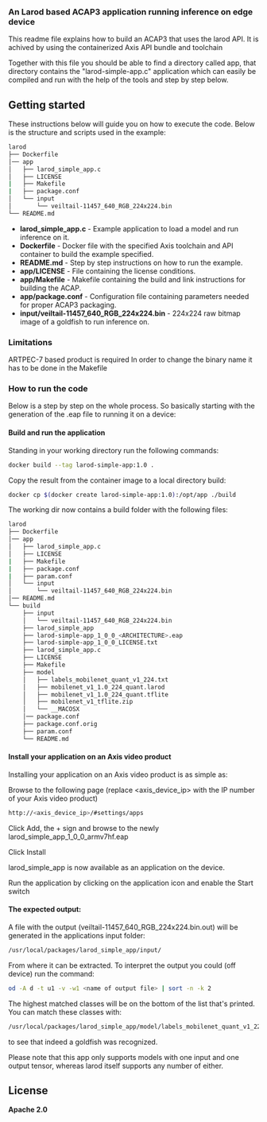 ### An Larod based ACAP3 application running inference on edge device

This readme file explains how to build an ACAP3 that uses the larod API. It is achived by using the containerized Axis API bundle and toolchain

Together with this file you should be able to find a directory called app, that directory contains the "larod-simple-app.c" application which can easily
be compiled and run with the help of the tools and step by step below.

## Getting started
These instructions below will guide you on how to execute the code. Below is the structure and scripts used in the example:

```bash
larod
├── Dockerfile
│── app
│   ├── larod_simple_app.c
│   ├── LICENSE
|   ├── Makefile
|   ├── package.conf
│   └── input
│       └── veiltail-11457_640_RGB_224x224.bin
└── README.md
```

* **larod_simple_app.c** - Example application to load a model and run inference on it.
* **Dockerfile** - Docker file with the specified Axis toolchain and API container to build the example specified.
* **README.md** - Step by step instructions on how to run the example.
* **app/LICENSE** - File containing the license conditions.
* **app/Makefile** - Makefile containing the build and link instructions for building the ACAP.
* **app/package.conf** - Configuration file containing parameters needed for proper ACAP3 packaging.
* **input/veiltail-11457_640_RGB_224x224.bin** - 224x224 raw bitmap image of a goldfish to run inference on.


### Limitations

ARTPEC-7 based product is required
In order to change the binary name it has to be done in the Makefile

### How to run the code
Below is a step by step on the whole process. So basically starting with the generation of the .eap file to running it on a device:

#### Build and run the application
Standing in your working directory run the following commands:

```bash
docker build --tag larod-simple-app:1.0 .
```

Copy the result from the container image to a local directory build:

```bash
docker cp $(docker create larod-simple-app:1.0):/opt/app ./build
```

The working dir now contains a build folder with the following files:
```bash
larod
├── Dockerfile
│── app
│   ├── larod_simple_app.c
│   ├── LICENSE
|   ├── Makefile
|   ├── package.conf
|   ├── param.conf
│   └── input
│       └── veiltail-11457_640_RGB_224x224.bin
│── README.md
└── build
	├── input
	│   └── veiltail-11457_640_RGB_224x224.bin
	├── larod_simple_app
	├── larod-simple-app_1_0_0_<ARCHITECTURE>.eap
	├── larod-simple-app_1_0_0_LICENSE.txt
	├── larod_simple_app.c
	├── LICENSE
	├── Makefile
	├── model
	│	├── labels_mobilenet_quant_v1_224.txt
	│	├── mobilenet_v1_1.0_224_quant.larod
	│	├── mobilenet_v1_1.0_224_quant.tflite
	│	├── mobilenet_v1_tflite.zip
	│	└── __MACOSX
	│── package.conf
	├── package.conf.orig
	├── param.conf
	└── README.md
```

#### Install your application on an Axis video product
Installing your application on an Axis video product is as simple as:

Browse to the following page (replace <axis_device_ip> with the IP number of your Axis video product)

```bash
http://<axis_device_ip>/#settings/apps
```

Click Add, the + sign and browse to the newly larod_simple_app_1_0_0_armv7hf.eap

Click Install

larod_simple_app is now available as an application on the device.

Run the application by clicking on the application icon and enable the Start switch

#### The expected output:

 A file with the output (veiltail-11457_640_RGB_224x224.bin.out) will be generated in
 the applications input folder:

```bash
/usr/local/packages/larod_simple_app/input/
```

From where it can be extracted.
To interpret the output you could (off device) run the command:

```bash
od -A d -t u1 -v -w1 <name of output file> | sort -n -k 2
```
The highest matched classes will be on the bottom of the list that's printed.
You can match these classes with:

```bash
/usr/local/packages/larod_simple_app/model/labels_mobilenet_quant_v1_224.txt
```
to see that indeed a goldfish was recognized.

Please note that this app only supports models with one input and one output
tensor, whereas larod itself supports any number of either.

## License

**Apache 2.0**